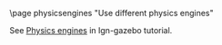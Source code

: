 \page physicsengines "Use different physics engines"

See [Physics engines](https://ignitionrobotics.org/api/gazebo/4.1/physics.html) in Ign-gazebo tutorial.